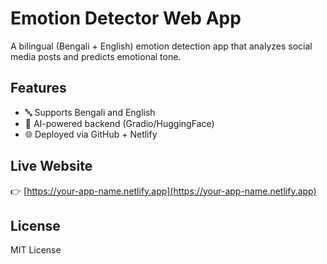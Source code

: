 # Emotion Detector Web App

A bilingual (Bengali + English) emotion detection app that analyzes social media posts and predicts emotional tone.

## Features
- 🔤 Supports Bengali and English
- 🤖 AI-powered backend (Gradio/HuggingFace)
- 🌐 Deployed via GitHub + Netlify

## Live Website
👉 [https://your-app-name.netlify.app](https://your-app-name.netlify.app)

## License
MIT License
